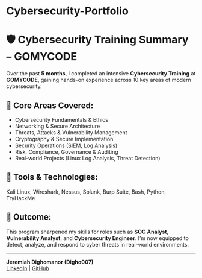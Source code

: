 # Cybersecurity-Portfolio

# 🛡️ Cybersecurity Training Summary – GOMYCODE

Over the past **5 months**, I completed an intensive **Cybersecurity Training** at **GOMYCODE**, gaining hands-on experience across 10 key areas of modern cybersecurity.

## 🔑 Core Areas Covered:
- Cybersecurity Fundamentals & Ethics  
- Networking & Secure Architecture  
- Threats, Attacks & Vulnerability Management  
- Cryptography & Secure Implementation  
- Security Operations (SIEM, Log Analysis)  
- Risk, Compliance, Governance & Auditing  
- Real-world Projects (Linux Log Analysis, Threat Detection)

## 🧰 Tools & Technologies:
Kali Linux, Wireshark, Nessus, Splunk, Burp Suite, Bash, Python, TryHackMe

## 🎯 Outcome:
This program sharpened my skills for roles such as **SOC Analyst**, **Vulnerability Analyst**, and **Cybersecurity Engineer**. I’m now equipped to detect, analyze, and respond to cyber threats in real-world environments.

---

**Jeremiah Dighomanor (Digho007)**  
[LinkedIn](https://www.linkedin.com/in/digho) | [GitHub](https://github.com/Digho007)
